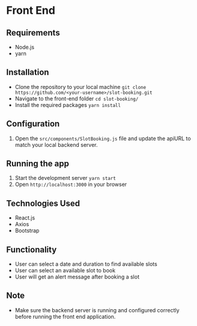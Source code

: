 # Front End
## Requirements
* Node.js
* yarn
## Installation
* Clone the repository to your local machine `git clone https://github.com/<your-username>/slot-booking.git`
* Navigate to the front-end folder  `cd slot-booking/`
* Install the required packages `yarn install`
## Configuration
1. Open the `src/components/SlotBooking.js` file and update the apiURL to match your local backend server.
## Running the app
1. Start the development server `yarn start`
2. Open `http://localhost:3000` in your browser
## Technologies Used
* React.js
* Axios
* Bootstrap
## Functionality
* User can select a date and duration to find available slots
* User can select an available slot to book
* User will get an alert message after booking a slot
## Note
* Make sure the backend server is running and configured correctly before running the front end application.


